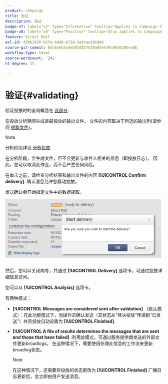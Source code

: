 ```yaml
---
product: campaign
title: 验证
description: 验证
badge-v7: label="v7" type="Informative" tooltip="Applies to Campaign Classic v7"
badge-v8: label="v8" type="Positive" tooltip="Also applies to Campaign v8"
feature: Direct Mail
exl-id: 42bb395b-b3fe-4d48-8720-5a4cae191984
source-git-commit: 6dc6aeb5adeb82d527b39a05ee70a9926205ea0b
workflow-type: tm+mt
source-wordcount: '241'
ht-degree: 1%

---
```


# 验证{#validating}



验证投放时的全局概念在 [此部分](steps-validating-the-delivery.md).

在投放分析期间生成直邮投放的输出文件。 文件的内容取决于所选的输出列(请参阅 [提取文件](defining-the-direct-mail-content.md#extraction-file))。

>[!NOTE]
>
>分析阶段详见 [分析投放](steps-validating-the-delivery.md#analyzing-the-delivery).

在分析阶段，会生成文件，但不会更新与收件人相关的信息（即投放日志）。 因此，您可以取消此作业，而不会产生任何风险。

在单击之前，请检查分析结果和输出文件的内容 **[!UICONTROL Confirm delivery]**. 确认消息允许您启动投放。

发送确认会开始指定文件中的数据提取。

![](assets/s_ncs_user_postal_del_send_confirm_postal.png)

然后，您可以关闭向导，并通过 **[!UICONTROL Delivery]** 选项卡，可通过投放详细信息访问。

您可以从 **[!UICONTROL Analysis]** 选项卡。

有两种模式：

* **[!UICONTROL Messages are considered sent after validation]** （默认模式）：在此功能模式下，当操作员确认发送（其状态从“待决投放”传递到“已发送”）并且投放自动设置为 **[!UICONTROL Finished]**.
* **[!UICONTROL A file of results determines the messages that are sent and those that have failed]** :利用此模式，可通过服务提供商发送的外部文件更新broadlogs。 在这种情况下，需要使用处理此信息的工作流来更新broadlog状态。

   >[!NOTE]
   >
   >在这种情况下，还需要将投放的状态更改为 **[!UICONTROL Finished]** 广播日志更新后，会立即由用户发送消息。
